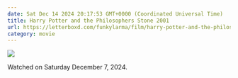 ```yaml
---
date: Sat Dec 14 2024 20:17:53 GMT+0000 (Coordinated Universal Time)
title: Harry Potter and the Philosophers Stone 2001
url: https://letterboxd.com/funkylarma/film/harry-potter-and-the-philosophers-stone/
category: movie
---
```


![](https://a.ltrbxd.com/resized/sm/upload/5t/cj/6w/6e/harrypotter2-0-600-0-900-crop.jpg?v=0053b4ed93)

Watched on Saturday December 7, 2024.
